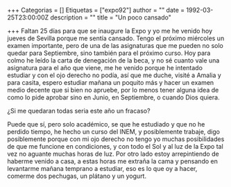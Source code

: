 +++
Categorias = []
Etiquetas = ["expo92"]
author = ""
date = 1992-03-25T23:00:00Z
description = ""
title = "Un poco cansado"

+++
Faltan 25 días para que se inaugure la Expo y yo me he venido hoy jueves de Sevilla porque me sentía cansado. Tengo el próximo miércoles un examen importante, pero de una de las asignaturas que me pueden no solo quedar para Septiembre, sino también para el próximo curso. Hoy para colmo he leído la carta de denegación de la beca, y no sé cuanto vale una asignatura para el año que viene, me he venido porque he intentado estudiar y con el ojo derecho no podía, así que me duche, visité a Amalia y para casita, espero estudiar mañana un poquito más y hacer un examen medio decente que si bien no apruebe, por lo menos tener alguna idea de como lo pide aprobar sino en Junio, en Septiembre, o cuando Dios quiera.

¿Si me quedaran todas seria este año un fracaso?

Puede que sí, pero solo académico, se que he estudiado y que no he perdido tiempo, he hecho un curso del INEM, y posiblemente trabaje, digo posiblemente porque con mi ojo derecho no tengo yo muchas posibilidades de que me funcione en condiciones, y con todo el Sol y al luz de la Expo tal vez no aguante muchas horas de luz. Por otro lado estoy arrepintiendo de haberme venido a casa, a estas horas me extraña la cama y pensando en levantarme mañana temprano a estudiar, eso es lo que oy a hacer, comerme dos pechugas, un plátano y un yogurt.
